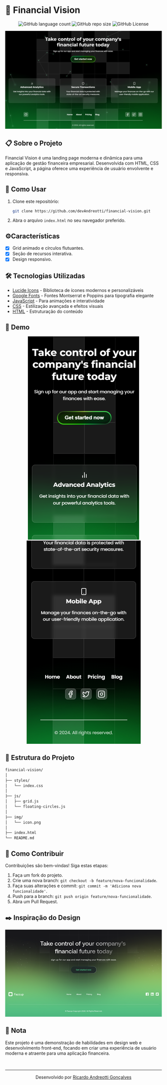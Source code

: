 # 🧪 **Financial Vision**
<p align="center">
  <img alt="GitHub language count" src="https://img.shields.io/github/languages/count/devAndreotti/financial-vision?color=FFF&labelColor=085216&style=flat-square">
  <img alt="GitHub repo size" src="https://img.shields.io/github/repo-size/devAndreotti/financial-vision?color=FFF&labelColor=085216&style=flat-square">
  <img alt="GitHub License" src="https://img.shields.io/github/license/devAndreotti/devAndreotti?color=FFF&labelColor=085216&style=flat-square">
</p>

<div align="center">
  <img src="./img/home-01.png" alt="Projeto Home"/>
</div>

## 📋 **Sobre o Projeto**
Financial Vision é uma landing page moderna e dinâmica para uma aplicação de gestão financeira empresarial. Desenvolvida com HTML, CSS e JavaScript, a página oferece uma experiência de usuário envolvente e responsiva.

## 🚀 **Como Usar**
1. Clone este repositório:
   ```bash
   git clone https://github.com/devAndreotti/financial-vision.git
   ```
2. Abra o arquivo `index.html` no seu navegador preferido.

## ⚙️Características
- [x] Grid animado e círculos flutuantes.
- [x] Seção de recursos interativa.
- [x] Design responsivo.

## 🛠️ **Tecnologias Utilizadas**
- [Lucide Icons](https://lucide.dev/) - Biblioteca de ícones modernos e personalizáveis
- [Google Fonts](https://fonts.google.com/) - Fontes Montserrat e Poppins para tipografia elegante
- [JavaScript](https://developer.mozilla.org/pt-BR/docs/Web/JavaScript) - Para animações e interatividade
- [CSS](https://developer.mozilla.org/pt-BR/docs/Web/CSS) - Estilização avançada e efeitos visuais
- [HTML](https://developer.mozilla.org/pt-BR/docs/Web/HTML) - Estruturação do conteúdo

## 📱 Demo
<div align="center">
  <img src="./img/home-02.png" alt="Dispositivo Móvel Home";>
  <img src="./img/home-03.png" alt="Dispositivo Móvel Rodapé";>
</div>

## 📂 **Estrutura do Projeto**
```bash
financial-vision/
│
├── styles/
│   └── index.css
│
├── js/
│   ├── grid.js
│   └── floating-circles.js
│
├── img/
│   └── icon.png
│
├── index.html
└── README.md
```

## 💪 Como Contribuir
Contribuições são bem-vindas! Siga estas etapas:
1. Faça um fork do projeto.
2. Crie uma nova branch: `git checkout -b feature/nova-funcionalidade`.
3. Faça suas alterações e commit: `git commit -m 'Adiciona nova funcionalidade'`.
4. Push para a branch: `git push origin feature/nova-funcionalidade`.
5. Abra um Pull Request.

## ✒️ Inspiração do Design
<div align="center">
  <img src="./img/inspiration.png" alt="Inspiraçãoe";>
</div>

## 📝 Nota
Este projeto é uma demonstração de habilidades em design web e desenvolvimento front-end, focando em criar uma experiência de usuário moderna e atraente para uma aplicação financeira.

<br>

---
<p align="center"> Desenvolvido por <a href="https://github.com/devAndreotti">Ricardo Andreotti Gonçalves</a> </p>
